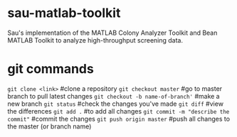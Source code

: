 # sau-matlab-toolkit
Sau's implementation of the MATLAB Colony Analyzer Toolkit and Bean MATLAB Toolkit to analyze high-throughput screening data.

# git commands
```git clone <link>``` #clone a repository
```git checkout master``` #go to master branch to pull latest changes
```git checkout -b name-of-branch'``` #make a new branch
```git status``` #check the changes you've made
```git diff``` #view the differences
```git add .``` #to add all changes
```git commit -m "describe the commit"``` #commit the changes
```git push origin master``` #push all changes to the master (or branch name)
